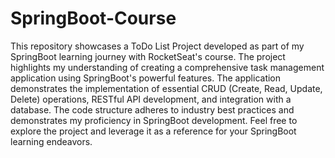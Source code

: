 # SpringBoot-Course
This repository showcases a ToDo List Project developed as part of my SpringBoot learning journey with RocketSeat's course.
The project highlights my understanding of creating a comprehensive task management application using SpringBoot's powerful features. The application demonstrates the implementation of essential CRUD (Create, Read, Update, Delete) operations, RESTful API development, and integration with a database. The code structure adheres to industry best practices and demonstrates my proficiency in SpringBoot development. Feel free to explore the project and leverage it as a reference for your SpringBoot learning endeavors.
